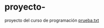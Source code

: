 # proyecto-
proyecto del curso de programación 
[prueba.txt](https://github.com/memofriky/proyecto-/files/8848369/prueba.txt)
